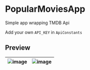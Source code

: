 # PopularMoviesApp
Simple app wrapping TMDB Api

Add your own `API_KEY` in `ApiConstants`


## Preview

|![image](https://user-images.githubusercontent.com/34756395/190734911-0a731493-86f3-4b9e-92b7-5fa166306867.png)|![image](https://user-images.githubusercontent.com/34756395/190734978-b58e183e-f345-4464-9040-402a57fe6cb1.png)|
|---|---|
